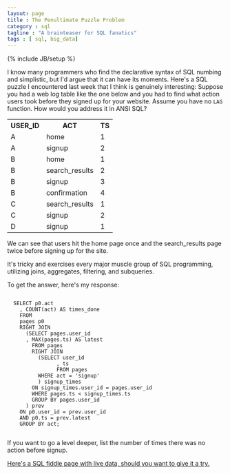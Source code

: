 ```yaml
---
layout: page
title : The Penultimate Puzzle Problem
category : sql
tagline : "A brainteaser for SQL fanatics"
tags : [ sql, big_data]
---
```

{% include JB/setup %}

I know many programmers who find the declarative syntax of SQL numbing and simplistic, but I'd argue that it can have its moments.
Here's a SQL puzzle I encountered last week that I think is genuinely interesting: Suppose you had a web log table 
like the one below and you had to find what action users took before they signed up for your website.
Assume you have no <code>LAG</code> function. How would you address it in ANSI SQL?

<table>
  <tbody><tr>
    <th>USER_ID</th>
    <th>ACT</th>
    <th>TS</th>
  </tr>
  <tr>
    <td>A</td>
    <td>home</td>
    <td>1</td>
  </tr>
  <tr>
    <td>A</td>
    <td>signup</td>
    <td>2</td>
  </tr>
  <tr>
    <td>B</td>
    <td>home</td>
    <td>1</td>
  </tr>
  <tr>
    <td>B</td>
    <td>search_results</td>
    <td>2</td>
  </tr>
  <tr>
    <td>B</td>
    <td>signup</td>
    <td>3</td>
  </tr>
  <tr>
    <td>B</td>
    <td>confirmation</td>
    <td>4</td>
  </tr>
  <tr>
    <td>C</td>
    <td>search_results</td>
    <td>1</td>
  </tr>
  <tr>
    <td>C</td>
    <td>signup</td>
    <td>2</td>
  </tr>
  <tr>
    <td>D</td>
    <td>signup</td>
    <td>1</td>
  </tr>
  </tbody>
</table>

We can see that users hit the home page once and the search_results page twice before signing up for the site.

It's tricky and exercises every major muscle group of SQL programming, utilizing joins, aggregates, filtering, and subqueries.

To get the answer, here's my response:

  <code>
  SELECT p0.act
    , COUNT(act) AS times_done
    FROM
    pages p0
    RIGHT JOIN
      (SELECT pages.user_id
      , MAX(pages.ts) AS latest
        FROM pages
        RIGHT JOIN 
          (SELECT user_id
                , ts
                FROM pages
          WHERE act = 'signup'
          ) signup_times
        ON signup_times.user_id = pages.user_id
        WHERE pages.ts < signup_times.ts
        GROUP BY pages.user_id
      ) prev
    ON p0.user_id = prev.user_id
    AND p0.ts = prev.latest
    GROUP BY act;
  </code>

If you want to go a level deeper, list the number of times there was no action before signup.

[Here's a SQL fiddle page with live data, should you want to give it a try.](http://sqlfiddle.com/#!4/651a48/1)


